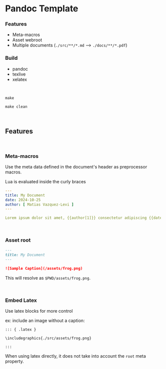 # Pandoc Template

### Features

* Meta-macros
* Asset webroot
* Multiple documents (`./src/**/*.md` --> `./docs/**/*.pdf`)


### Build 

* pandoc
* texlive
* xelatex

<br/>

```
make
```

```
make clean
```



<br/>


## Features

<br/>

### Meta-macros

Use the meta data defined in the document's header as preprocessor macros.

Lua is evaluated inside the curly braces

```yaml
---
title: My Document
date: 2024-10-25
author: [ Matias Vazquez-Levi ]
---

Lorem ipsum dolor sit amet, {{author[1]}} consectetur adipiscing {{date}} elit. Morbi in nisl aliquet, ornare eros congue, iaculis dui.
```

<br/>

### Asset root

```md
---
title: My Document
---

![Sample Caption](/assets/frog.png) 

```

This will resolve as `$PWD/assets/frog.png`.

<br/>


### Embed Latex

Use latex blocks for more control

ex: include an image without a caption:

```mdx
::: { .latex }

\includegraphics{./src/assets/frog.png}

:::
```

When using latex directly, it does not take into account the `root` meta property.
